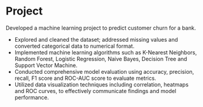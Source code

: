 # Project
Developed a machine learning project to predict customer churn for a bank.
- Explored and cleaned the dataset; addressed missing values and converted categorical data to numerical format.
- Implemented machine learning algorithms such as K-Nearest Neighbors, Random Forest, Logistic Regression, Naive Bayes, Decision Tree and Support Vector Machine.
- Conducted comprehensive model evaluation using accuracy, precision, recall, F1 score and ROC-AUC score to evaluate metrics.
- Utilized data visualization techniques including correlation, heatmaps and ROC curves, to effectively communicate findings and model performance.
